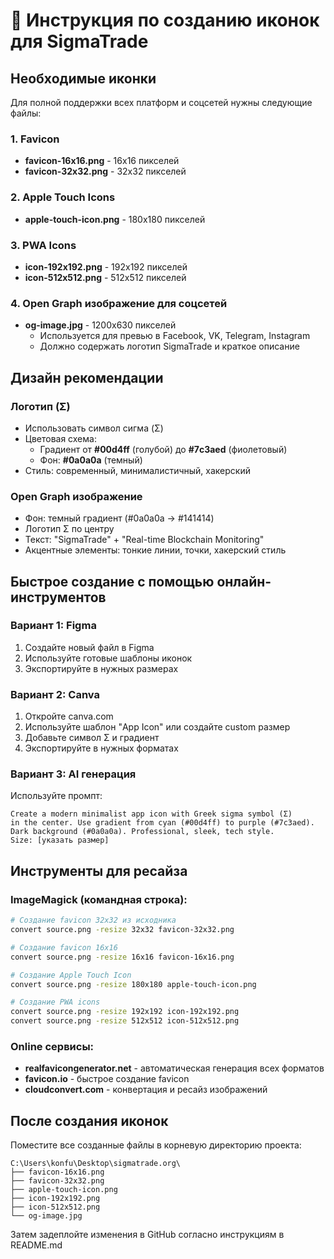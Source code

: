 # 🎨 Инструкция по созданию иконок для SigmaTrade

## Необходимые иконки

Для полной поддержки всех платформ и соцсетей нужны следующие файлы:

### 1. Favicon
- **favicon-16x16.png** - 16x16 пикселей
- **favicon-32x32.png** - 32x32 пикселей

### 2. Apple Touch Icons
- **apple-touch-icon.png** - 180x180 пикселей

### 3. PWA Icons
- **icon-192x192.png** - 192x192 пикселей
- **icon-512x512.png** - 512x512 пикселей

### 4. Open Graph изображение для соцсетей
- **og-image.jpg** - 1200x630 пикселей
  - Используется для превью в Facebook, VK, Telegram, Instagram
  - Должно содержать логотип SigmaTrade и краткое описание

## Дизайн рекомендации

### Логотип (Σ)
- Использовать символ сигма (Σ)
- Цветовая схема:
  - Градиент от **#00d4ff** (голубой) до **#7c3aed** (фиолетовый)
  - Фон: **#0a0a0a** (темный)
- Стиль: современный, минималистичный, хакерский

### Open Graph изображение
- Фон: темный градиент (#0a0a0a → #141414)
- Логотип Σ по центру
- Текст: "SigmaTrade" + "Real-time Blockchain Monitoring"
- Акцентные элементы: тонкие линии, точки, хакерский стиль

## Быстрое создание с помощью онлайн-инструментов

### Вариант 1: Figma
1. Создайте новый файл в Figma
2. Используйте готовые шаблоны иконок
3. Экспортируйте в нужных размерах

### Вариант 2: Canva
1. Откройте canva.com
2. Используйте шаблон "App Icon" или создайте custom размер
3. Добавьте символ Σ и градиент
4. Экспортируйте в нужных форматах

### Вариант 3: AI генерация
Используйте промпт:
```
Create a modern minimalist app icon with Greek sigma symbol (Σ) 
in the center. Use gradient from cyan (#00d4ff) to purple (#7c3aed).
Dark background (#0a0a0a). Professional, sleek, tech style.
Size: [указать размер]
```

## Инструменты для ресайза

### ImageMagick (командная строка):
```bash
# Создание favicon 32x32 из исходника
convert source.png -resize 32x32 favicon-32x32.png

# Создание favicon 16x16
convert source.png -resize 16x16 favicon-16x16.png

# Создание Apple Touch Icon
convert source.png -resize 180x180 apple-touch-icon.png

# Создание PWA icons
convert source.png -resize 192x192 icon-192x192.png
convert source.png -resize 512x512 icon-512x512.png
```

### Online сервисы:
- **realfavicongenerator.net** - автоматическая генерация всех форматов
- **favicon.io** - быстрое создание favicon
- **cloudconvert.com** - конвертация и ресайз изображений

## После создания иконок

Поместите все созданные файлы в корневую директорию проекта:
```
C:\Users\konfu\Desktop\sigmatrade.org\
├── favicon-16x16.png
├── favicon-32x32.png
├── apple-touch-icon.png
├── icon-192x192.png
├── icon-512x512.png
└── og-image.jpg
```

Затем задеплойте изменения в GitHub согласно инструкциям в README.md
